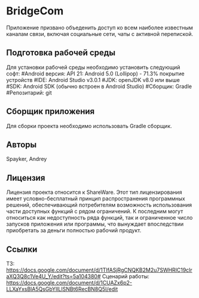 # BridgeCom

Приложение призвано объеденить доступ ко всем наиболее известным каналам связи, включая 
социальные сети, чаты с активной перепиской.

## Подготовка рабочей среды

Для установки рабочей среды необходимо установить следующий софт:
#Android версия: API 21: Android 5.0 (Lollipop) - 71.3% покрытие устройств
#IDE: Android Studio v3.0.1
#JDK: openJDK v8.0 или выше
#SDK: Android SDK (обычно встроен в Android Studio)
#Сборщик: Gradle
#Репозитарий: git

## Сборщик приложения

Для сборки проекта необходимо использовать Gradle сборщик.

## Авторы
Spayker, Andrey

## Лицензия

Лицензия проекта относится к ShareWare. Этот тип лицензирования имеет условно-бесплатный принцип 
распространения программных решений, обеспечивающий потребителям возможность использования части 
доступных функций с рядом ограничений. К последним могут относиться как недоступность ряда функций, 
так и ограниченное число запусков приложения или программы, что вынуждает впоследствии приобретать 
за деньги полностью рабочий продукт.

## Ссылки

ТЗ: https://docs.google.com/document/d/1TIfASjRgCNQKB2M2u7SWHRlC19clraXQ3Q8c1Ve4U_Y/edit?ts=5a104380#
Сценарий работы: https://docs.google.com/document/d/1CUAZx6p2-LLXaYxsBlA5QsGbYIlLISNBt6RecBN8Q5I/edit
